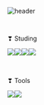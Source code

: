 

<!--
**epepssp/epepssp** is a ✨ _special_ ✨ repository because its `README.md` (this file) appears on your GitHub profile.

Here are some ideas to get you started:

- 🔭 I’m currently working on ...
- 🌱 I’m currently learning ...
- 👯 I’m looking to collaborate on ...
- 🤔 I’m looking for help with ...
- 💬 Ask me about ...
- 📫 How to reach me: ...
- 😄 Pronouns: ...
- ⚡ Fun fact: ...
-->

![header](https://capsule-render.vercel.app/api?type=cylinder&color=00FA9A&height=150&section=header&text=Hi,&nbsp;there!&nbsp;I'm&nbsp;YeJin&nbsp;Jang&fontSize=50)

<br>

❣ Studing
<div style="display: flex;">
  <img src="https://img.shields.io/badge/Springboot-6DB33F?style=Flat-square&logo=Springboot&logoColor=white">
  <img src="https://img.shields.io/badge/Thymeleaf-005F0F?style=Flat-square&logo=Thymeleaf&logoColor=white">
  <img src="https://img.shields.io/badge/Oracle-F80000?style=Flat-square&logo=Oracle&logoColor=white">
  <img src="https://img.shields.io/badge/Javascript-F7DF1E?style=Flat-square&logo=Javascript&logoColor=white">
</div>

<br>
<br>

❣ Tools
<div style="display: flex;">
<img src="https://img.shields.io/badge/Eclipseide-2C2255?style=Flat-square&logo=Eclipseide&logoColor=white">
  <img src="https://img.shields.io/badge/Github-181717?style=Flat-square&logo=Github&logoColor=white">
</div>
